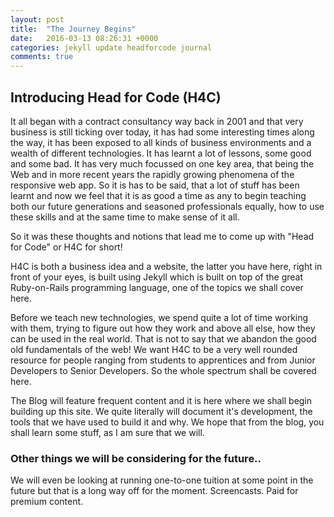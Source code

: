 ```yaml
---
layout: post
title:  "The Journey Begins"
date:   2016-03-13 08:26:31 +0000
categories: jekyll update headforcode journal
comments: true
---
```


## Introducing Head for Code (H4C)

It all began with a contract consultancy way back in 2001 and that very business is still ticking over today, it has had some interesting times along the way, it has been exposed to all kinds of business environments and a wealth of different technologies. It has learnt a lot of lessons, some good and some bad. It has very much focussed on one key area, that being the Web and in more recent years the rapidly growing phenomena of the responsive web app. So it is has to be said, that a lot of stuff has been learnt and now we feel that it is as good a time as any to begin teaching both our future generations and seasoned professionals equally, how to use these skills and at the same time to make sense of it all.

So it was these thoughts and notions that lead me to come up with "Head for Code" or H4C for short!

H4C is both a business idea and a website, the latter you have here, right in front of your eyes, is built using Jekyll which is built on top of the great Ruby-on-Rails programming language, one of the topics we shall cover here. 

Before we teach new technologies, we spend quite a lot of time working with them, trying to figure out how they work and above all else, how they can be used in the real world. That is not to say that we abandon the good old fundamentals of the web! We want H4C to be a very well rounded resource for people ranging from students to apprentices and from Junior Developers to Senior Developers. So the whole spectrum shall be covered here.

The Blog will feature frequent content and it is here where we shall begin building up this site. We quite literally will document it's development, the tools that we have used to build it and why. We hope that from the blog, you shall learn some stuff, as I am sure that we will.

### Other things we will be considering for the future..

We will even be looking at running one-to-one tuition at some point in the future but that is a long way off for the moment. 
Screencasts.
Paid for premium content.